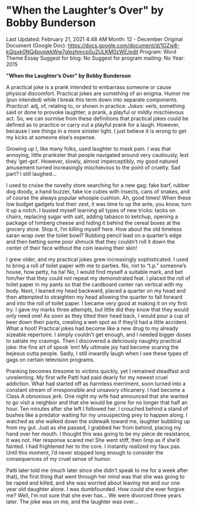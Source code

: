 # "When the Laughter’s Over" by Bobby Bunderson

Last Updated: February 21, 2021 4:48 AM
Month: 12 - December
Original Document (Google Doc): https://docs.google.com/document/d/1GZw8-kQisxk0NQ4pvipkkWw7glpzhmcpSu2ULKM0zWE/edit
Program: Word Theme Essay
Suggest for blog: No
Suggest for program mailing: No
Year: 2015

**"When the Laughter’s Over" by Bobby Bunderson**

A practical joke is a prank intended to embarrass someone or cause physical discomfort. Practical jokes are something of an enigma. Humor me (pun intended) while I break this term down into separate components. *Practical*: adj, of, relating to, or shown in practice. *Jokes:* verb, something said or done to provoke laughter; a prank, a playful or mildly mischievous act. So, we can surmise from these definitions that practical jokes could be defined as to practice or carry out a playful prank for a laugh. However, because I see things in a more sinister light. I just believe it is wrong to get my kicks at someone else’s expense.

Growing up I, like many folks, used laughter to mask pain. I was that annoying, little prankster that people navigated around very cautiously, lest they ‘get-got’. However, slowly, almost imperceptibly, my good natured amusement turned increasingly mischievous to the point of cruelty. Sad part? I still laughed…

I used to cruise the novelty store searching for a new gag: fake barf, rubber dog doody, a hand buzzer, fake ice cubes with insects, cans of snakes, and of course the always popular whoopie cushion. Ah, good times! When these low budget gadgets lost their zest, it was time to up the ante, you know, turn it up a notch. I busied myself learning all types of new tricks: tacks on chairs, replacing sugar with salt, adding tabasco to ketchup, opening a package of himberg cheese and hiding it behind the cereal boxes at the grocery store. Stop it, I’m killing myself here. How about the old timeless saran wrap over the toilet bowl? Rubbing pencil lead on a quarter’s edge and then betting some poor shmuck that they couldn’t roll it down the center of their face without the coin leaving their skin!

I grew older, and my practical jokes grew increasingly sophisticated. I used to bring a roll of toilet paper with me to parties. No, not to “t.p.” someone’s house, how petty, ha ha! No, I would find myself a suitable mark, and bet him/her that they could not repeat my demonstrated feat. I placed the roll of toilet paper in my pants so that the cardboard center ran vertical with my body. Next, I leaned my head backward, placed a quarter on my head and then attempted to straighten my head allowing the quarter to fall forward and into the roll of toilet paper. I became very good at making it on my first try. I gave my marks three attempts, but little did they know that they would only need one! As soon as they tilted their head back, I would pour a cup of beer down their pants, creating a wet-spot as if they’d had a little accident. What a hoot! Practical jokes had become like a new drug to my already sizeable repertoire. I simply couldn’t get enough, and I needed bigger doses to satiate my cravings. Then I discovered a deliciously naughty practical joke: the fine art of spook ‘em! My ultimate joy had become scaring the bejesus outta people. Sadly, I still inwardly laugh when I see these types of gags on certain television programs.

Pranking becomes tiresome to victims quickly, yet I remained steadfast and unrelenting. My first wife Patti had paid dearly for my newest cruel addiction. What had started off as harmless merriment, soon turned into a constant stream of irresponsible and unsavory chicanery. I had become a Class A obnoxious jerk. One night my wife had announced that she wanted to go visit a neighbor and that she would be gone for no longer that half an hour. Ten minutes after she left I followed her. I crouched behind a stand of bushes like a predator waiting for my unsuspecting prey to happen along. I watched as she walked down the sidewalk toward me, laughter bubbling up from my gut. Just as she passed, I grabbed her from behind, placing my hand over her mouth. I thought this was going to be my pièce de resistance, it was not. Her response scared me! She went stiff, then limp as if she’d fainted. I had frightened her to the core. I instantly realized my faux pas. Until this moment, I’d never stopped long enough to consider the consequences of my cruel sense of humor.

Patti later told me (much later since she didn’t speak to me for a week after that), the first thing that went through her mind was that she was going to be raped and killed, and she was worried about leaving me and our one year old daughter alone. I was dumbfounded. How could she ever forgive me? Well, I’m not sure that she ever has… We were divorced three years later. The joke was on me, and the laughter was over…
